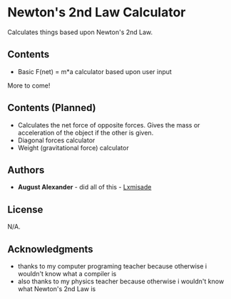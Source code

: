 # Newton's 2nd Law Calculator

Calculates things based upon Newton's 2nd Law.

## Contents

* Basic F(net) = m*a calculator based upon user input

More to come!

## Contents (Planned)

* Calculates the net force of opposite forces. Gives the mass or acceleration of the object if the other is given.
* Diagonal forces calculator
* Weight (gravitational force) calculator

## Authors

* **August Alexander** - did all of this - [Lxmisade](https://github.com/lxmisade)

## License

N/A.

## Acknowledgments

* thanks to my computer programing teacher because otherwise i wouldn't know what a compiler is
* also thanks to my physics teacher because otherwise i wouldn't know what Newton's 2nd Law is
